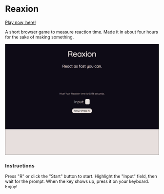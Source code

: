 # Reaxion

[Play now, here!](https://lunkums.github.io/Reaxion/)

A short browser game to measure reaction time. Made it in about four hours for the sake of making something.

![A screenshot of the game](/cover.png?raw=true)

### Instructions

Press "R" or click the "Start" button to start. Highlight the "Input" field, then wait for the prompt. When the key shows up, press it on your keyboard. Enjoy!
